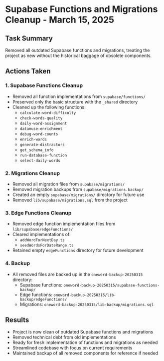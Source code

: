 # Supabase Functions and Migrations Cleanup - March 15, 2025

## Task Summary
Removed all outdated Supabase functions and migrations, treating the project as new without the historical baggage of obsolete components.

## Actions Taken

### 1. Supabase Functions Cleanup
- Removed all function implementations from `supabase/functions/`
- Preserved only the basic structure with the `_shared` directory
- Cleaned up the following functions:
  - `calculate-word-difficulty`
  - `check-words-quality`
  - `daily-word-assignment`
  - `datamuse-enrichment`
  - `debug-word-counts`
  - `enrich-words`
  - `generate-distractors`
  - `get_schema_info`
  - `run-database-function`
  - `select-daily-words`

### 2. Migrations Cleanup
- Removed all migration files from `supabase/migrations/`
- Removed migration backups from `supabase/migrations.backup/`
- Created an empty `supabase/migrations/` directory for future use
- Removed `lib/supabase/migrations.sql` from the project

### 3. Edge Functions Cleanup
- Removed edge function implementation files from `lib/supabase/edgeFunctions/`
- Cleared implementations of:
  - `addWordForNextDay.ts`
  - `seedWordsForDateRange.ts`
- Retained empty `edgeFunctions` directory for future development

### 4. Backup
- All removed files are backed up in the `oneword-backup-20250315` directory:
  - Supabase functions: `oneword-backup-20250315/supabase-functions-backup/`
  - Edge functions: `oneword-backup-20250315/lib-backup/edgeFunctions/`
  - Migrations: `oneword-backup-20250315/lib-backup/migrations.sql`

## Results
- Project is now clean of outdated Supabase functions and migrations
- Removed technical debt from old implementations
- Ready for fresh implementation of functions and migrations as needed
- Streamlined codebase with focus on current requirements
- Maintained backup of all removed components for reference if needed 